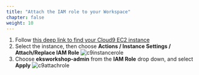 ```yaml
---
title: "Attach the IAM role to your Workspace"
chapter: false
weight: 10
---
```


1. Follow [this deep link to find your Cloud9 EC2 instance](https://console.aws.amazon.com/ec2/v2/home?#Instances:tag:Name=aws-cloud9-.*workshop.*;sort=desc:launchTime)
1. Select the instance, then choose **Actions / Instance Settings / Attach/Replace IAM Role**
![c9instancerole](/images/cloud9-eks-prereqs/c9instancerole.png)
1. Choose **eksworkshop-admin** from the **IAM Role** drop down, and select **Apply**
![c9attachrole](/images/cloud9-eks-prereqs/c9attachrole.png)
